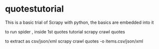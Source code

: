# quotestutorial
This is a basic trial of Scrapy with python, the basics are embedded into it

to run spider , inside 1st quotes tutorial
scrapy crawl quotes

to extract as csv/json/xml
scrapy crawl quotes -o items.csv/json/xml
